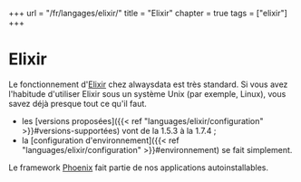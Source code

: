 +++
url = "/fr/langages/elixir/"
title = "Elixir"
chapter = true
tags = ["elixir"]
+++

# Elixir

Le fonctionnement d'[Elixir](https://elixir-lang.org/) chez alwaysdata est très standard. Si vous avez l'habitude d'utiliser Elixir sous un système Unix (par exemple, Linux), vous savez déjà presque tout ce qu'il faut.

* les [versions proposées]({{< ref "languages/elixir/configuration" >}}#versions-supportées) vont de la 1.5.3 à la 1.7.4 ;
* la [configuration d'environnement]({{< ref "languages/elixir/configuration" >}}#environnement) se fait simplement.


Le framework [Phoenix](http://www.phoenixframework.org/) fait partie de nos applications autoinstallables. 


